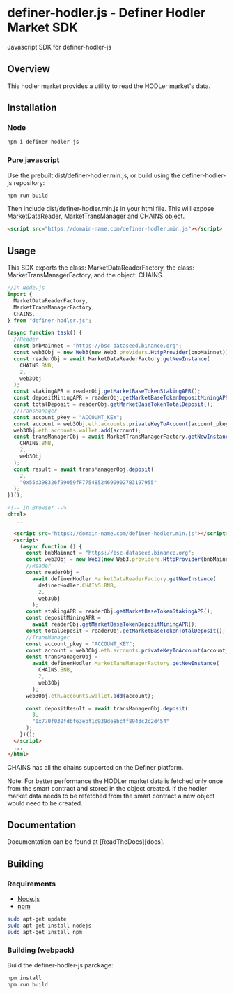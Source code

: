 # definer-hodler.js - Definer Hodler Market SDK

Javascript SDK for definer-hodler-js

## Overview

This hodler market provides a utility to read the HODLer market's data.

## Installation

### Node

```bash
npm i definer-hodler-js
```

### Pure javascript

Use the prebuilt dist/definer-hodler.min.js, or build using the definer-hodler-js repository:

```bash
npm run build
```

Then include dist/definer-hodler.min.js in your html file. This will expose MarketDataReader, MarketTransManager and CHAINS object.

```html
<script src="https://domain-name.com/definer-hodler.min.js"></script>
```

## Usage

This SDK exports the class: MarketDataReaderFactory, the class: MarketTransManagerFactory, and the object: CHAINS.

```js
//In Node.js
import {
  MarketDataReaderFactory,
  MarketTransManagerFactory,
  CHAINS,
} from "definer-hodler.js";

(async function task() {
  //Reader
  const bnbMainnet = "https://bsc-dataseed.binance.org";
  const web3Obj = new Web3(new Web3.providers.HttpProvider(bnbMainnet));
  const readerObj = await MarketDataReaderFactory.getNewInstance(
    CHAINS.BNB,
    2,
    web3Obj
  );
  const stakingAPR = readerObj.getMarketBaseTokenStakingAPR();
  const depositMiningAPR = readerObj.getMarketBaseTokenDepositMiningAPR();
  const totalDeposit = readerObj.getMarketBaseTokenTotalDeposit();
  //TransManager
  const account_pkey = "ACCOUNT_KEY";
  const account = web3Obj.eth.accounts.privateKeyToAccount(account_pkey);
  web3Obj.eth.accounts.wallet.add(account);
  const transManagerObj = await MarketTransManagerFactory.getNewInstance(
    CHAINS.BNB,
    2,
    web3Obj
  );
  const result = await transManagerObj.deposit(
    2,
    "0x55d398326f99059fF775485246999027B3197955"
  );
})();
```

```html
<!-- In Browser -->
<html>
  ...

  <script src="https://domain-name.com/definer-hodler.min.js"></script>
  <script>
    (async function () {
      const bnbMainnet = "https://bsc-dataseed.binance.org";
      const web3Obj = new Web3(new Web3.providers.HttpProvider(bnbMainnet));
      //Reader
      const readerObj =
        await definerHodler.MarketDataReaderFactory.getNewInstance(
          definerHodler.CHAINS.BNB,
          2,
          web3Obj
        );
      const stakingAPR = readerObj.getMarketBaseTokenStakingAPR();
      const depositMiningAPR =
        await readerObj.getMarketBaseTokenDepositMiningAPR();
      const totalDeposit = readerObj.getMarketBaseTokenTotalDeposit();
      //TransManager
      const account_pkey = "ACCOUNT_KEY";
      const account = web3Obj.eth.accounts.privateKeyToAccount(account_pkey);
      const transManagerObj =
        await definerHodler.MarketTansManagerFactory.getNewInstance(
          CHAINS.BNB,
          2,
          web3Obj
        );
      web3Obj.eth.accounts.wallet.add(account);

      const depositResult = await transManagerObj.deposit(
        3,
        "0x770f030fdbf63ebf1c939de8bcff8943c2c2d454"
      );
    })();
  </script>
  ...
</html>
```

CHAINS has all the chains supported on the Definer platform.

Note: For better performance the HODLer market data is fetched only once from the smart contract and stored in the object created. If the hodler market data needs to be refetched from the smart contract a new object would need to be created.

## Documentation

Documentation can be found at [ReadTheDocs][docs].

## Building

### Requirements

- [Node.js](https://nodejs.org)
- [npm](https://www.npmjs.com/)

```bash
sudo apt-get update
sudo apt-get install nodejs
sudo apt-get install npm
```

### Building (webpack)

Build the definer-hodler-js parckage:

```bash
npm install
npm run build
```
